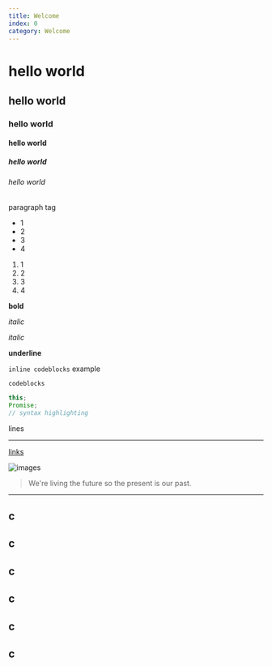 ```yaml
---
title: Welcome
index: 0
category: Welcome
---
```


# hello world

## hello world

### hello world

#### hello world

##### hello world

###### hello world

paragraph tag

-   1
-   2
-   3
-   4

1. 1
2. 2
3. 3
4. 4

**bold**

_italic_

_italic_

**underline**

`inline codeblocks` example

```
codeblocks
```

```js
this;
Promise;
// syntax highlighting
```

lines

---

[links](...)

![images](...)

> We're living the future so
> the present is our past.

---

## c

## c

## c

## c

## c

## c
